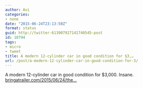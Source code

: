 ```yaml
---
author: Avi
categories:
- none
date: "2015-06-24T23:13:50Z"
format: status
guid: http://twitter-613907927141740545-post
id: 10794
tags:
- micro
- tweet
title: A modern 12-cylinder car in good condition for $3,…
url: /post/a-modern-12-cylinder-car-in-good-condition-for-3/
---
```

A modern 12-cylinder car in good condition for $3,000. Insane. [bringatrailer.com/2015/06/24/the…](http://bringatrailer.com/2015/06/24/the-3000-question-71k-mile-vw-phaeton-w12/)